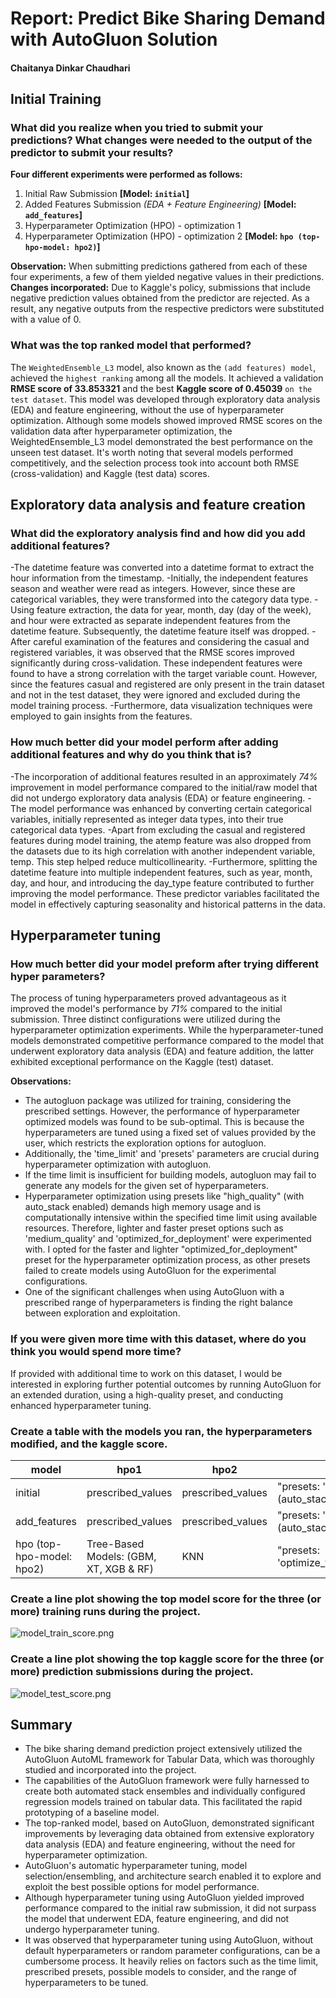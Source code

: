 # Report: Predict Bike Sharing Demand with AutoGluon Solution
#### Chaitanya Dinkar Chaudhari


## Initial Training
### What did you realize when you tried to submit your predictions? What changes were needed to the output of the predictor to submit your results?
**Four different experiments were performed as follows:**
1. Initial Raw Submission   **[Model: `initial`]**
2. Added Features Submission *(EDA +  Feature Engineering)* **[Model: `add_features`]**
3. Hyperparameter Optimization (HPO) - optimization 1
4. Hyperparameter Optimization (HPO) - optimization 2 **[Model: `hpo (top-hpo-model: hpo2)`]**

**Observation:** When submitting predictions gathered from each of these four experiments, a few of them yielded negative values in their predictions.<br>
**Changes incorporated:** Due to Kaggle's policy, submissions that include negative prediction values obtained from the predictor are rejected. As a result, any negative outputs from the respective predictors were substituted with a value of 0.<br>


### What was the top ranked model that performed?
The `WeightedEnsemble_L3` model, also known as the `(add features) model`, achieved the `highest ranking` among all the models. It achieved a validation **RMSE score of 33.853321** and the best **Kaggle score of 0.45039** `on the test dataset`. This model was developed through exploratory data analysis (EDA) and feature engineering, without the use of hyperparameter optimization. Although some models showed improved RMSE scores on the validation data after hyperparameter optimization, the WeightedEnsemble_L3 model demonstrated the best performance on the unseen test dataset. It's worth noting that several models performed competitively, and the selection process took into account both RMSE (cross-validation) and Kaggle (test data) scores.


## Exploratory data analysis and feature creation
### What did the exploratory analysis find and how did you add additional features?
-The datetime feature was converted into a datetime format to extract the hour information from the timestamp.
-Initially, the independent features season and weather were read as integers. However, since these are categorical variables, they were transformed into the category data type.
-Using feature extraction, the data for year, month, day (day of the week), and hour were extracted as separate independent features from the datetime feature. Subsequently, the datetime feature itself was dropped.
-After careful examination of the features and considering the casual and registered variables, it was observed that the RMSE scores improved significantly during cross-validation. These independent features were found to have a strong correlation with the target variable count. However, since the features casual and registered are only present in the train dataset and not in the test dataset, they were ignored and excluded during the model training process.
-Furthermore, data visualization techniques were employed to gain insights from the features.

### How much better did your model perform after adding additional features and why do you think that is?
-The incorporation of additional features resulted in an approximately *74%* improvement in model performance compared to the initial/raw model that did not undergo exploratory data analysis (EDA) or feature engineering.
-The model performance was enhanced by converting certain categorical variables, initially represented as integer data types, into their true categorical data types.
-Apart from excluding the casual and registered features during model training, the atemp feature was also dropped from the datasets due to its high correlation with another independent variable, temp. This step helped reduce multicollinearity.
-Furthermore, splitting the datetime feature into multiple independent features, such as year, month, day, and hour, and introducing the day_type feature contributed to further improving the model performance. These predictor variables facilitated the model in effectively capturing seasonality and historical patterns in the data.




## Hyperparameter tuning
### How much better did your model preform after trying different hyper parameters?
The process of tuning hyperparameters proved advantageous as it improved the model's performance by *71%* compared to the initial submission. Three distinct configurations were utilized during the hyperparameter optimization experiments. While the hyperparameter-tuned models demonstrated competitive performance compared to the model that underwent exploratory data analysis (EDA) and feature addition, the latter exhibited exceptional performance on the Kaggle (test) dataset.

**Observations:**
- The autogluon package was utilized for training, considering the prescribed settings. However, the performance of hyperparameter optimized models was found to be sub-optimal. This is because the hyperparameters are tuned using a fixed set of values provided by the user, which restricts the exploration options for autogluon.
- Additionally, the 'time_limit' and 'presets' parameters are crucial during hyperparameter optimization with autogluon.
- If the time limit is insufficient for building models, autogluon may fail to generate any models for the given set of hyperparameters.
- Hyperparameter optimization using presets like "high_quality" (with auto_stack enabled) demands high memory usage and is computationally intensive within the specified time limit using available resources. Therefore, lighter and faster preset options such as 'medium_quality' and 'optimized_for_deployment' were experimented with. I opted for the faster and lighter "optimized_for_deployment" preset for the hyperparameter optimization process, as other presets failed to create models using AutoGluon for the experimental configurations.
- One of the significant challenges when using AutoGluon with a prescribed range of hyperparameters is finding the right balance between exploration and exploitation.


### If you were given more time with this dataset, where do you think you would spend more time?
If provided with additional time to work on this dataset, I would be interested in exploring further potential outcomes by running AutoGluon for an extended duration, using a high-quality preset, and conducting enhanced hyperparameter tuning.


### Create a table with the models you ran, the hyperparameters modified, and the kaggle score.
|model|hpo1|hpo2|hpo3|score|
|--|--|--|--|--|
|initial|prescribed_values|prescribed_values|"presets: 'high quality' (auto_stack=True)"|1.79216|
|add_features|prescribed_values|prescribed_values|"presets: 'high quality' (auto_stack=True)"|0.45039|
|hpo (top-hpo-model: hpo2)|Tree-Based Models: (GBM, XT, XGB & RF)|KNN|"presets: 'optimize_for_deployment"|0.50661|


### Create a line plot showing the top model score for the three (or more) training runs during the project.

![model_train_score.png](img/model_train_score.png)


### Create a line plot showing the top kaggle score for the three (or more) prediction submissions during the project.

![model_test_score.png](img/model_test_score.png)


## Summary
- The bike sharing demand prediction project extensively utilized the AutoGluon AutoML framework for Tabular Data, which was thoroughly studied and incorporated into the project.
- The capabilities of the AutoGluon framework were fully harnessed to create both automated stack ensembles and individually configured regression models trained on tabular data. This facilitated the rapid prototyping of a baseline model.
- The top-ranked model, based on AutoGluon, demonstrated significant improvements by leveraging data obtained from extensive exploratory data analysis (EDA) and feature engineering, without the need for hyperparameter optimization.
- AutoGluon's automatic hyperparameter tuning, model selection/ensembling, and architecture search enabled it to explore and exploit the best possible options for model performance.
- Although hyperparameter tuning using AutoGluon yielded improved performance compared to the initial raw submission, it did not surpass the model that underwent EDA, feature engineering, and did not undergo hyperparameter tuning.
- It was observed that hyperparameter tuning using AutoGluon, without default hyperparameters or random parameter configurations, can be a cumbersome process. It heavily relies on factors such as the time limit, prescribed presets, possible models to consider, and the range of hyperparameters to be tuned.